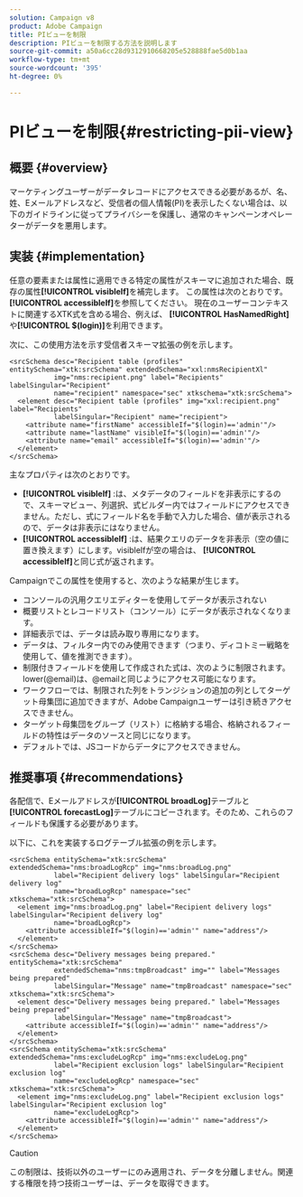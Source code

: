 ```yaml
---
solution: Campaign v8
product: Adobe Campaign
title: PIビューを制限
description: PIビューを制限する方法を説明します
source-git-commit: a50a6cc28d9312910668205e528888fae5d0b1aa
workflow-type: tm+mt
source-wordcount: '395'
ht-degree: 0%

---
```


# PIビューを制限{#restricting-pii-view}

## 概要 {#overview}

マーケティングユーザーがデータレコードにアクセスできる必要があるが、名、姓、Eメールアドレスなど、受信者の個人情報(PI)を表示したくない場合は、以下のガイドラインに従ってプライバシーを保護し、通常のキャンペーンオペレーターがデータを悪用します。

## 実装 {#implementation}

任意の要素または属性に適用できる特定の属性がスキーマに追加された場合、既存の属性&#x200B;**[!UICONTROL visibleIf]**&#x200B;を補完します。 この属性は次のとおりです。**[!UICONTROL accessibleIf]**&#x200B;を参照してください。 現在のユーザーコンテキストに関連するXTK式を含める場合、例えば、 **[!UICONTROL HasNamedRight]**&#x200B;や&#x200B;**[!UICONTROL $(login)]**&#x200B;を利用できます。

次に、この使用方法を示す受信者スキーマ拡張の例を示します。

```
<srcSchema desc="Recipient table (profiles" entitySchema="xtk:srcSchema" extendedSchema="xxl:nmsRecipientXl"
           img="nms:recipient.png" label="Recipients" labelSingular="Recipient"
           name="recipient" namespace="sec" xtkschema="xtk:srcSchema">
  <element desc="Recipient table (profiles" img="xxl:recipient.png" label="Recipients"
           labelSingular="Recipient" name="recipient">
    <attribute name="firstName" accessibleIf="$(login)=='admin'"/>
    <attribute name="lastName" visibleIf="$(login)=='admin'"/>
    <attribute name="email" accessibleIf="$(login)=='admin'"/>
  </element>
</srcSchema>
```

主なプロパティは次のとおりです。

* **[!UICONTROL visibleIf]** :は、メタデータのフィールドを非表示にするので、スキーマビュー、列選択、式ビルダー内ではフィールドにアクセスできません。ただし、式にフィールド名を手動で入力した場合、値が表示されるので、データは非表示にはなりません。
* **[!UICONTROL accessibleIf]** :は、結果クエリのデータを非表示（空の値に置き換えます）にします。visibleIfが空の場合は、 **[!UICONTROL accessibleIf]**&#x200B;と同じ式が返されます。

Campaignでこの属性を使用すると、次のような結果が生じます。

* コンソールの汎用クエリエディターを使用してデータが表示されない
* 概要リストとレコードリスト（コンソール）にデータが表示されなくなります。
* 詳細表示では、データは読み取り専用になります。
* データは、フィルター内でのみ使用できます（つまり、ディコトミー戦略を使用して、値を推測できます）。
* 制限付きフィールドを使用して作成された式は、次のように制限されます。lower(@email)は、@emailと同じようにアクセス可能になります。
* ワークフローでは、制限された列をトランジションの追加の列としてターゲット母集団に追加できますが、Adobe Campaignユーザーは引き続きアクセスできません。
* ターゲット母集団をグループ（リスト）に格納する場合、格納されるフィールドの特性はデータのソースと同じになります。
* デフォルトでは、JSコードからデータにアクセスできません。

## 推奨事項 {#recommendations}

各配信で、Eメールアドレスが&#x200B;**[!UICONTROL broadLog]**&#x200B;テーブルと&#x200B;**[!UICONTROL forecastLog]**&#x200B;テーブルにコピーされます。そのため、これらのフィールドも保護する必要があります。

以下に、これを実装するログテーブル拡張の例を示します。

```
<srcSchema entitySchema="xtk:srcSchema" extendedSchema="nms:broadLogRcp" img="nms:broadLog.png"
           label="Recipient delivery logs" labelSingular="Recipient delivery log"
           name="broadLogRcp" namespace="sec" xtkschema="xtk:srcSchema">
  <element img="nms:broadLog.png" label="Recipient delivery logs" labelSingular="Recipient delivery log"
           name="broadLogRcp">
    <attribute accessibleIf="$(login)=='admin'" name="address"/>
  </element>
</srcSchema>
<srcSchema desc="Delivery messages being prepared." entitySchema="xtk:srcSchema"
           extendedSchema="nms:tmpBroadcast" img="" label="Messages being prepared"
           labelSingular="Message" name="tmpBroadcast" namespace="sec" xtkschema="xtk:srcSchema">
  <element desc="Delivery messages being prepared." label="Messages being prepared"
           labelSingular="Message" name="tmpBroadcast">
    <attribute accessibleIf="$(login)=='admin'" name="address"/>
  </element>
</srcSchema>
<srcSchema entitySchema="xtk:srcSchema" extendedSchema="nms:excludeLogRcp" img="nms:excludeLog.png"
           label="Recipient exclusion logs" labelSingular="Recipient exclusion log"
           name="excludeLogRcp" namespace="sec" xtkschema="xtk:srcSchema">
  <element img="nms:excludeLog.png" label="Recipient exclusion logs" labelSingular="Recipient exclusion log"
           name="excludeLogRcp">
    <attribute accessibleIf="$(login)=='admin'" name="address"/>
  </element>
</srcSchema>
```

>[!CAUTION]
>
>この制限は、技術以外のユーザーにのみ適用され、データを分離しません。関連する権限を持つ技術ユーザーは、データを取得できます。
